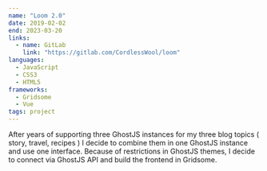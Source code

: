 ```yaml
---
name: "Loom 2.0"
date: 2019-02-02
end: 2023-03-20
links:
  - name: GitLab
    link: "https://gitlab.com/CordlessWool/loom"
languages:
  - JavaScript
  - CSS3
  - HTML5
frameworks:
  - Gridsome
  - Vue
tags: project
---
```


After years of supporting three GhostJS instances for my three blog topics ( story, travel, recipes ) I decide to combine them in one GhostJS instance and use one interface. Because of restrictions in GhostJS themes, I decide to connect via GhostJS API and build the frontend in Gridsome.
